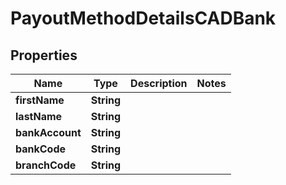 

# PayoutMethodDetailsCADBank

## Properties

Name | Type | Description | Notes
------------ | ------------- | ------------- | -------------
**firstName** | **String** |  | 
**lastName** | **String** |  | 
**bankAccount** | **String** |  | 
**bankCode** | **String** |  | 
**branchCode** | **String** |  | 



